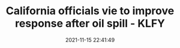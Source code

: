 ---
"title": "California officials vie to improve response after oil spill - KLFY"
"date": "2021-11-15 22:41:49"
"feed_name": "GOOGLENEWSDRILLING"
"feed_website": "https://news.google.com/search?q=drilling%2Bincident&hl=en-US&gl=US&ceid=US:en"
"feed_rss": "https://news.google.com/rss/search?q=drilling%2Bincident&hl=en-US&gl=US&ceid=US:en"
"link": "https://www.klfy.com/national/california-officials-vie-to-improve-response-after-oil-spill/"
"source": "{'href': 'https://www.klfy.com', 'title': 'KLFY'}"
"file": "_posts/2021-1-1-076b8e1ff9c5e09b56a7a528aa2025cd32533660.md"
"accident": "0"
"drilling": "0"
"dead": "0"
"injured": "0"
"arrested": "0"
"place": "unknown place"
"where": "unknown site"
"causes": "unknown"
"place_uri": "unknown place"
---